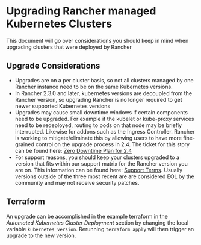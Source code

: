 # Upgrading Rancher managed Kubernetes Clusters

This document will go over considerations you should keep in mind when upgrading clusters that were deployed by Rancher

## Upgrade Considerations

* Upgrades are on a per cluster basis, so not all clusters managed by one Rancher instance need to be on the same Kubernetes versions.
* In Rancher 2.3.0 and later, kubernetes versions are decoupled from the Rancher version, so upgrading Rancher is no longer required to get newer supported Kubernetes versions
* Upgrades may cause small downtime windows if certain components need to be upgraded.  For example if the kubelet or kube-proxy services need to be redeployed, routing to pods on that node may be briefly interrupted.  Likewise for addons such as the Ingress Controller.  Rancher is working to mitigate/eliminate this by allowing users to have more fine-grained control on the upgrade process in 2.4.  The ticket for this story can be found here: [Zero Downtime Plan for 2.4](https://github.com/rancher/rancher/issues/23038)
* For support reasons, you should keep your clusters upgraded to a version that fits within our support matrix for the Rancher version you are on.  This information can be found here: [Support Terms](https://rancher.com/support-maintenance-terms/).  Usually versions outside of the three most recent are are considered EOL by the community and may not receive security patches.

## Terraform

An upgrade can be accomplished in the example terraform in the _Automated Kubernetes Cluster Deployment_ section by changing the local variable `kubernetes_version`. Rerunning `terraform apply` will then trigger an upgrade to the new version.